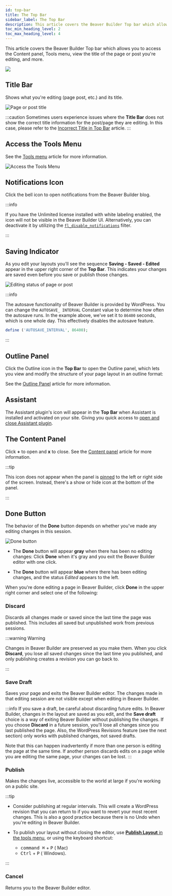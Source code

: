 ```yaml
---
id: top-bar
title: The Top Bar
sidebar_label: The Top Bar
description: This article covers the Beaver Builder Top bar which allows you to access the Content panel, Tools menu, view the title of the page or post you're editing, and more.
toc_min_heading_level: 2
toc_max_heading_level: 4
---
```


This article covers the Beaver Builder Top bar which allows you to access the Content panel, Tools menu, view the title of the page or post you're editing, and more.

![](/img/beaver-builder/user-interface--top-bar--1.jpg)

## Title Bar

Shows what you're editing (page post, etc.) and its title.

![Page or post title](/img/beaver-builder/user-interface--top-bar--2.jpg)

:::caution
Sometimes users experience issues where the **Title Bar** does not show the correct title information for the post/page they are editing. In this case, please refer to the [Incorrect Title in Top Bar](troubleshooting/common-issues/title-bar-incorrect.md) article.
:::

## Access the Tools Menu

See the [Tools menu](tools-menu.md) article for more information.

![Access the Tools Menu](/img/beaver-builder/user-interface--top-bar--3.jpg)

## Notifications Icon

Click the bell icon to open notifications from the Beaver Builder blog.

:::info

If you have the Unlimited license installed with white labeling enabled, the icon will not be visible in the Beaver Builder UI. Alternatively, you can deactivate it by utilizing the [`fl_disable_notifications`](developer/tutorials-guides/common-beaver-builder-plugin-filter-examples.md#disable-notifications-from-beaver-builder-in-the-ui) filter.

:::

## Saving Indicator

As you edit your layouts you'll see the sequence **Saving - Saved - Edited** appear in the upper right corner of the **Top Bar**. This indicates your changes are saved even before you save or publish those changes.

![Editing status of page or post](/img/beaver-builder/user-interface--top-bar--4.jpg)

:::info

The autosave functionality of Beaver Builder is provided by WordPress. You can change the `AUTOSAVE_ INTERVAL`
Constant value to determine how often the autosave runs. In the example above, we've set it to `86400` seconds, which is one whole day. This effectively disables the autosave feature.

```php
define ('AUTOSAVE_INTERVAL', 86400);
```

:::

## Outline Panel

Click the Outline icon in the **Top Bar** to open the Outline panel, which lets you view and modify the structure of your page layout in an outline format:

See the [Outline Panel](outline-panel.md) article for more information.

## Assistant

The Assistant plugin's icon will appear in the **Top Bar** when Assistant is installed and activated on your site. Giving you quick access to [open and close Assistant plugin](/assistant/plugin/launch-assistant).

## The Content Panel

Click **+** to open and **x** to close. See the [Content panel](content-panel.md) article for more information.

:::tip

This icon does not appear when the panel is [pinned](content-panel.md#pinunpin-the-user-interface-ui) to the left or right side of the screen. Instead, there's a show or hide icon at the bottom of the panel.

:::

## Done Button

The behavior of the **Done** button depends on whether you've made any editing changes
in this session.

![Done button](/img/beaver-builder/user-interface--top-bar--5.jpg)

- The **Done** button will appear **gray** when there has been no editing changes: Click **Done** when it's gray and you exit the Beaver Builder editor with one click.

- The **Done** button will appear **blue** where there has been editing changes, and the status _Edited_ appears to the left.

When you're done editing a page in Beaver Builder, click **Done** in the upper right corner and select one of the following:

### Discard

Discards all changes made or saved since the last time the page was published. This includes all saved but unpublished work from previous sessions.

:::warning Warning

Changes in Beaver Builder are preserved as you make them. When you click **Discard**, you lose all saved changes since the last time you published, and only publishing creates a revision you can go back to.

:::

### Save Draft

Saves your page and exits the Beaver Builder editor. The changes made in that editing session are not visible except when editing in Beaver Builder.

:::info
If you save a draft, be careful about discarding future edits. In Beaver Builder, changes in the layout are saved as you edit, and the **Save draft** choice is a way of exiting Beaver Builder without publishing the changes. If you choose **Discard** in a future session, you'll lose all changes since you last published the page. Also, the WordPress Revisions feature (see the next section) only works with published changes, not saved drafts.

Note that this can happen inadvertently if more than one person is editing the page at the same time. If another person discards edits on a page while you are editing the same page, your changes can be lost.
:::

### Publish

Makes the changes live, accessible to the world at large if you're working on a public site.

:::tip

- Consider publishing at regular intervals. This will create a WordPress revision that you can return to if you want to revert your most recent changes. This is also a good practice because there is no Undo when you're editing in Beaver Builder.

- To publish your layout without closing the editor, use [**Publish Layout** in the tools menu](tools-menu.md#publish-layout), or using the keyboard shortcut:

  - <kbd>command ⌘</kbd> + <kbd>P</kbd> (<i className="fab fa-apple"></i> Mac)
  - <kbd>Ctrl</kbd> + <kbd>P</kbd> (<i className="fab fa-windows"></i> Windows).

:::

### Cancel

Returns you to the Beaver Builder editor.
